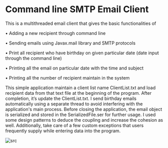 # Command line SMTP Email Client

This is a multithreaded email client that gives the basic functionalities of

•	Adding a new recipient through command line 

•	Sending emails using Javax.mail library and SMTP protocols

•	Print all recipient who have birthday on given particular date (date input through the command line)

•	Printing all the email on particular date with the time and subject 

•	Printing all the number of recipient maintain in the system

This simple application maintain a client list name ClientList.txt and load recipient data from that text file at the beginning of the program. After completion, 
it’s update the ClientList.txt. I send birthday emails automatically using a separate thread to avoid interfering with the application's main process. Before closing 
the application, the email object is serialized and stored in the SerializedFile.ser for further usage. I used some design patterns to deduce the coupling and increase 
the cohesion as well. Additionally, take care of a few custom exceptions that users frequently supply while entering data into the program.

![src](https://user-images.githubusercontent.com/75856174/184536317-767135f7-3be6-4c35-9b9d-19c01c6df767.png)
